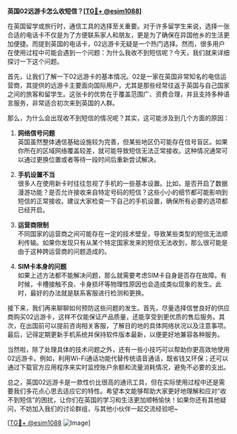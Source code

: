 **英国02远游卡怎么收短信？[[TG💪+ @esim1088](https://t.me/s/esim1088)]**

在英国留学或旅行时，通信工具的选择至关重要。对于许多留学生来说，选择一张合适的电话卡不仅是为了方便联系家人和朋友，更是为了确保在异国他乡的生活更加便捷。而提到英国的电话卡，02远游卡无疑是一个热门选择。然而，很多用户在使用过程中可能会遇到一个问题：为什么我收不到短信呢？今天，我们就来详细探讨一下这个问题。

首先，让我们了解一下02远游卡的基本情况。02是一家在英国非常知名的电信运营商，其提供的远游卡主要面向国际用户，尤其是那些经常往返于英国与自己国家之间的旅客和留学生。这张卡的优势在于覆盖范围广、资费合理，并且支持多种语言服务，非常适合初次来到英国的人群。

那么，为什么会出现收不到短信的情况呢？其实，这可能涉及到几个方面的原因：

1. **网络信号问题**  
   英国虽然整体通信基础设施较为完善，但某些地区仍可能存在信号盲区。如果你所在的区域网络覆盖较差，就可能导致短信无法正常接收。这种情况通常可以通过更换位置或者等待一段时间后重新尝试解决。

2. **手机设置不当**  
   很多人在使用新卡时往往忽视了手机的一些基本设置。比如，是否开启了数据漫游功能？是否允许接收来自特定号码的短信？这些小小的细节都可能影响到短信的正常接收。建议大家检查一下自己的手机设置，确保所有必要的选项都已经开启。

3. **运营商限制**  
   不同国家的运营商之间可能存在一定的技术壁垒，导致某些类型的短信无法顺利传输。如果你发现只有从某个特定国家发来的短信无法收到，那么很可能是由于这种跨运营商的问题造成的。

4. **SIM卡本身的问题**  
   如果上述方法都不能解决问题，那么就需要考虑SIM卡自身是否存在故障。有时候，卡槽接触不良、卡身损坏等物理性原因也会造成类似现象的发生。此时，最好的办法就是联系客服进行检测和更换。

接下来，我们再来聊聊如何预防这些问题的发生。首先，尽量选择信誉良好的供应商购买02远游卡，这样不仅能保证产品质量，还能享受到更优质的售后服务。其次，在出国前可以提前咨询相关客服，了解目的地的具体网络状况以及注意事项。最后，记得定期更新手机系统并保持软件版本最新，以便更好地兼容各种服务。

当然啦，除了处理具体的技术问题之外，还有一些小技巧可以帮助你更高效地使用02远游卡。例如，利用Wi-Fi通话功能代替传统语音通话，既省钱又环保；还可以通过下载官方应用程序来实时监控账户余额和流量消耗情况，避免不必要的支出。

总之，英国02远游卡是一款性价比很高的通讯工具，但在实际使用过程中还是需要我们多花点心思去适应它的特性。希望本文能够帮助大家更好地理解和应对“收不到短信”的困扰，让你们在英国的学习和生活更加顺畅愉快！如果你还有其他疑问，不妨加入我们的讨论群组，与其他小伙伴一起交流经验吧~

[[TG💪+ @esim1088](https://t.me/s/esim1088) ![Image](https://i.postimg.cc/4NQfJmqS/Snipaste-2025-05-13-00-14-12.png)]